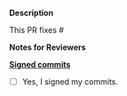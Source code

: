 **Description**

This PR fixes #

**Notes for Reviewers**


**[Signed commits](../CONTRIBUTING.md#signing-off-on-commits-developer-certificate-of-origin)**
- [ ] Yes, I signed my commits.


<!--
Thank you for contributing to Meshery! 
Contributing Conventions:
1. Include descriptive PR titles with [<component-name>] prepended.
2. Build and test your changes before submitting a PR. 
3. Sign your commits
By following the community's contribution conventions upfront, the review process will 
be accelerated and your PR merged more quickly.
-->